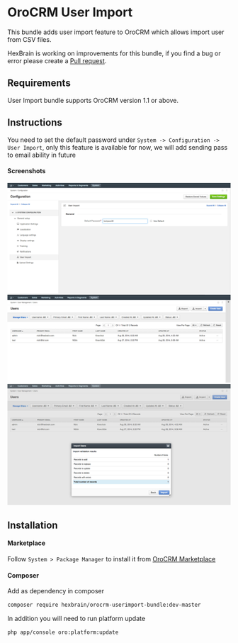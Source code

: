 OroCRM User Import
========================

This bundle adds user import feature to OroCRM which allows import user from CSV files.

HexBrain is working on improvements for this bundle, if you find a bug or error please create a [Pull request][2].

Requirements
------------

User Import bundle supports OroCRM version 1.1 or above.

Instructions
------------
You need to set the default password under `System -> Configuration -> User Import`, only this feature is available for now, we will add sending pass to email ability in future
#### Screenshots
![Configuration](Resources/public/img/config.png)
![User Grid with import button](Resources/public/img/usergrid.png)
![Popup](Resources/public/img/dialog.png)


Installation
------------

#### Marketplace

Follow `System > Package Manager` to install it from [OroCRM Marketplace][1]

#### Composer

Add as dependency in composer
```bash
composer require hexbrain/orocrm-userimport-bundle:dev-master
```

In addition you will need to run platform update
```bash
php app/console oro:platform:update
```

[1]: http://www.orocrm.com/marketplace/oro-crm/package/orocrm-userimport-bundle
[2]: https://github.com/HexBrain/HexBrainUserImportBundle/pulls
